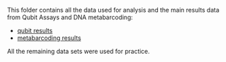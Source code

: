 This folder contains all the data used for analysis and the main results data from Qubit Assays and DNA metabarcoding:
- [qubit results](https://github.com/carlaleone/exeter-stats/blob/main/dissertation/data/new_qubit.xlsx)
- [metabarcoding results](https://github.com/carlaleone/exeter-stats/blob/main/dissertation/data/metabarcoding_results.csv)


All the remaining data sets were used for practice.
